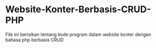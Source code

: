 # Website-Konter-Berbasis-CRUD-PHP
File ini berisikan tentang kode program dalam website konter dengan bahasa php berbasis CRUD 

